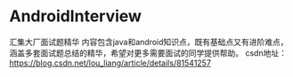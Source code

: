 # AndroidInterview
汇集大厂面试题精华
内容包含java和android知识点，既有基础点又有进阶难点，涵盖多套面试题总结的精华，希望对更多需要面试的同学提供帮助。
csdn地址：https://blog.csdn.net/lou_liang/article/details/81541257
